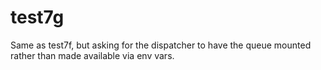 # test7g

Same as test7f, but asking for the dispatcher to have the queue
mounted rather than made available via env vars.
